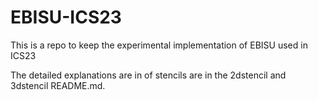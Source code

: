 # EBISU-ICS23
This is a repo to keep the experimental implementation of EBISU used in ICS23

The detailed explanations are in of stencils are in the 2dstencil and 3dstencil README.md. 
